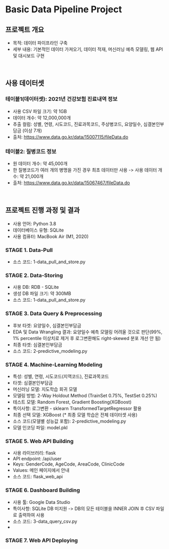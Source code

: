 # Basic Data Pipeline Project

## 프로젝트 개요
- 목적: 데이터 파이프라인 구축
- 세부 내용: 기본적인 데이터 가져오기, 데이터 적재, 머신러닝 예측 모델링, 웹 API 및 대시보드 구현

<br>

## 사용 데이터셋
### 테이블1(데이터셋): 2021년 건강보험 진료내역 정보
- 사용 CSV 파일 크기: 약 1GB
- 데이터 개수: 약 12,000,000개
- 추출 컬럼: 성별, 연령, 시도코드, 진료과목코드, 주상병코드, 요양일수, 심결본인부담금 (이상 7개)
- 출처: https://www.data.go.kr/data/15007115/fileData.do

### 테이블2: 질병코드 정보
- 원 데이터 개수: 약 45,000개
- 한 질병코드가 여러 개의 병명을 가진 경우 최초 데이터만 사용 -> 사용 데이터 개수: 약 21,000개
- 출처: https://www.data.go.kr/data/15067467/fileData.do

<br>

## 프로젝트 진행 과정 및 결과
- 사용 언어: Python 3.8
- 데이터베이스 유형: SQLite
- 사용 컴퓨터: MacBook Air (M1, 2020)

### STAGE 1. Data-Pull
- 소스 코드: 1-data_pull_and_store.py

### STAGE 2. Data-Storing
- 사용 DB: RDB - SQLite
- 생성 DB 파일 크기: 약 300MB
- 소스 코드: 1-data_pull_and_store.py

### STAGE 3. Data Query & Preprocessing
- 후보 타겟: 요양일수, 심결본인부담금
- EDA 및 Data Wrangling 결과: 요양일수 예측 모델링 어려울 것으로 판단(99%, 1% percentile 이상치로 제거 후 로그변환해도 right-skewed 분포 개선 안 됨)
- 최종 타겟: 심결본인부담금
- 소스 코드: 2-predictive_modeling.py

### STAGE 4. Machine-Learning Modeling
- 특성: 성별, 연령, 시도코드(지역코드), 진료과목코드
- 타겟: 심결본인부담금
- 머신러닝 모델: 지도학습 회귀 모델
- 모델링 방법: 2-Way Holdout Method (TrainSet 0.75%, TestSet 0.25%)
- 테스트 모델: Random Forest, Gradient Boosting(XGBoost)
- 특이사항: 로그변환 - sklearn TransformedTargetRegressor 활용
- 최종 선택 모델: XGBoost (* 최종 모델 학습은 전체 데이터셋 사용)
- 소스 코드(모델별 성능값 포함): 2-predictive_modeling.py
- 모델 인코딩 파일: model.pkl

### STAGE 5. Web API Building
- 사용 라이브러리: flask
- API endpoint: /api/user
- Keys: GenderCode, AgeCode, AreaCode, ClinicCode
- Values: 메인 페이지에서 안내
- 소스 코드: flask_web_api

### STAGE 6. Dashboard Building
- 사용 툴: Google Data Studio
- 특이사항: SQLite DB 미지원 -> DB의 모든 테이블을 INNER JOIN 후 CSV 파일로 출력하여 사용
- 소스 코드: 3-data_query_csv.py
- 


### STAGE 7. Web API Deploying


